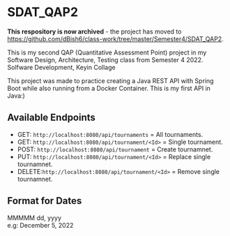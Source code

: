 # SDAT_QAP2
__This respository is now archived__ - the project has moved to https://github.com/dBish6/class-work/tree/master/Semester4/SDAT_QAP2.

This is my second QAP (Quantitative Assessment Point) project in my Software Design, Architecture, Testing class from Semester 4 2022. 
Solfware Development, Keyin Collage

This project was made to practice creating a Java REST API with Spring Boot while also running from a Docker Container. This is my first API in Java:)

## Available Endpoints
- GET: `http://localhost:8080/api/tournaments` = All tournaments.
- GET: `http://localhost:8080/api/tournament/<Id>` = Single tournament.
- POST: `http://localhost:8080/api/tournament` = Create tournamnet.
- PUT: `http://localhost:8080/api/tournament/<Id>` = Replace single tournamnet.
- DELETE:`http://localhost:8080/api/tournament/<Id>` = Remove single tournamnet.

## Format for Dates
MMMMM dd, yyyy <br />
e.g: December 5, 2022
